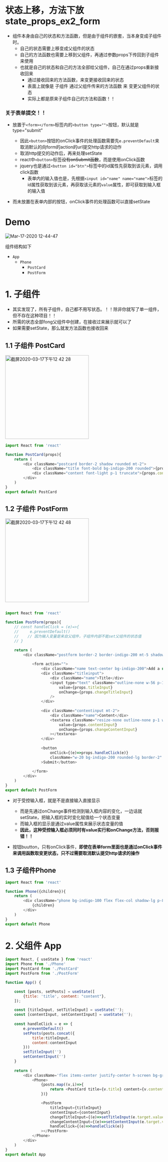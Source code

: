 
# 状态上移，方法下放 state_props_ex2_form 

- 组件本身由自己的状态和方法函数，但是由于组件的嵌套，当本身变成子组件时。
  - 自己的状态需要上移变成父组件的状态
  - 自己的方法函数也需要上移到父组件，再通过参数props下传回到子组件来使用
  - 也就是自己的状态和自己的方法全部给父组件，自己在通过props重新接收回来
    - 通过接收回来的方法函数，来变更接收回来的状态
    - 表面上就像是 子组件 通过父组件传来的方法函数 来 变更父组件的状态
    - 实际上都是原来子组件自己的方法和函数！！


### 关于表单提交！！
- 放置于`<form></form>`标签内的`<button type="">`按钮，默认就是type="submit"
  - 因此`<button>`按钮的onClick事件的处理函数需要先`e.preventDefault`来取消默认的向form的action的url提交http请求的动作
  - 取消http提交的动作后，再来处理setState
  - react中`<button>`标签~~没有onSubmit函数~~，而是使用onClick函数
  - jquery也是通过`<button id="btn">`标签中的id属性先获取到该元素，调用click函数
    - 表单内的输入值也是，先根据`<input id="name" name="name">`标签的id属性获取到该元素，再获取该元素的`value`属性，即可获取到输入框的输入值
  
- 而未放置在表单内部的按钮，onClick事件的处理函数可以直接setState

# Demo

![Mar-17-2020 12-44-47](https://user-images.githubusercontent.com/26485327/76822825-20c87500-684d-11ea-833c-2fde227d6174.gif)

组件结构如下
- `App`
  - `Phone`
    - `PostCard`
    - `PostForm`
    
# 1. 子组件

- 其实发现了，所有子组件，自己都不用写状态。！！除非你就写了单一组件，但不存在这种项目！！
- 所需的状态全部fong父组件中创建，在接收过来展示就可以了
- 如果需要setState，那么就发方法函数也接收回来

## 1.1 子组件 PostCard

<img width="267" alt="截屏2020-03-17下午12 42 28" src="https://user-images.githubusercontent.com/26485327/76822682-c5968280-684c-11ea-8cb1-3d665bd61b4f.png">

```javascript
import React from 'react'

function PostCard(props){
    return (
        <div className="postcard border-2 shadow rounded mt-2">
            <div className="title font-bold bg-indigo-200 rounded">{props.title}</div>
            <div className="content font-light p-1 truncate">{props.content}</div>
        </div>
    )
}
export default PostCard
```


## 1.2 子组件 PostForm

<img width="267" alt="截屏2020-03-17下午12 42 48" src="https://user-images.githubusercontent.com/26485327/76822705-d0511780-684c-11ea-9ad1-cf915b6d921d.png">

```javascript

import React from 'react'

function PostForm(props){
    // const handleClick = (e)=>{
    //     e.preventDefault()
    //    // 因为输入变量是来自父组件，子组件内部不能set父组件的状态值
    // }

    return (
        <div className="postform border-2 border-indigo-200 mt-5 shadow-md">
        
            <form action="">
                <div className="name text-center bg-indigo-200">Add a new post</div>
                <div className="titleinput">
                    <div className="name">Title</div>
                    <input type="text" className="outline-none w-56 p-1 text-gray-600"
                        value={props.titleInput}
                        onChange={props.changeTitleInput}
                    />
                </div>
                
                <div className="contentinput mt-2">
                    <div className="name">Content</div>
                    <textarea className="resize-none outline-none p-1 w-56 text-gray-600" 
                        value={props.contentInput}
                        onChange={props.changeContentInput}
                    ></textarea>
                </div>
                
                <button 
                    onClick={(e)=>props.handleClick(e)}
                    className="w-20 bg-indigo-200 rounded-lg border-2"
                >Submit</button>
                
            </form>
        </div>
    )
}
export default PostForm
```
- 对于受控输入框，就是不是直接输入直接显示
  - 而是先通过onChange事件检测到输入框内容的变化，一边话就setState，把输入框的实时变化赋值给一个状态变量
  - 而输入框的显示是通过value属性来展示状态变量的值
  - **因此，这种受控输入框必须同时有value实行和onChange方法，否则报错！！**
  
- 按钮buutton，只有onClick事件，**即使在表单form里面也是通过onClick事件来调用函数取变更状态，只不过需要取消默认提交http请求的操作**


## 1.3 子组件Phone
```javascript
import React from 'react'

function Phone({children}){
    return (
        <div className="phone bg-indigo-100 flex flex-col shadow-lg p-8 overflow-scroll">
            {children}
        </div>
    )
}
export default Phone
```

# 2. 父组件 App

```javascript
import React, { useState } from 'react'
import Phone from './Phone'
import PostCard from './PostCard'
import PostForm from './PostForm'

function App() {

    const [posts, setPosts] = useState([
        {title: 'title', content: "content"},
    ]);

    const [titleInput, setTitleInput] = useState('');
    const [contentInput, setContentInput] = useState('');
    
    const handleClick = e => {
        e.preventDefault()
        setPosts(posts.concat({
            title:titleInput,
            content:contentInput
        }))
        setTitleInput('')
        setContentInput('')
    }
    
    return (
        <div className='flex items-center justify-center h-screen bg-gray-100'>
            <Phone>
                {posts.map((v,i)=>{
                    return <PostCard title={v.title} content={v.content} key={i} />
                })}

                <PostForm
                    titleInput={titleInput}
                    contentInput={contentInput}
                    changeTitleInput={(e)=>setTitleInput(e.target.value)}
                    changeContentInput={(e)=>setContentInput(e.target.value)}
                    handleClick={(e)=>handleClick(e)}
                ></PostForm>
            </Phone>
        </div>
    )
}
export default App
```







